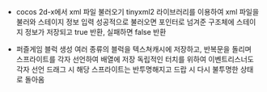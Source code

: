 - cocos 2d-x에서 xml 파일 불러오기
tinyxml2 라이브러리를 이용하여 xml 파일을 불러와 스테이지 정보 입력
성공적으로 불러오면 포인터로 넘겨준 구조체에 스테이지 정보가 저장되고 true 반환, 실패하면 false 반환

- 퍼즐게임 블럭 생성
여러 종류의 블럭을 텍스쳐캐시에 저장하고, 반복문을 돌리며 스프라이트를 각자 선언하여 배열에 저장
독립적인 터치를 위하여 이벤트리스너도 각자 선언
드래그 시 해당 스프라이트는 반투명해지고 드랍 시 다시 불투명한 상태로 돌아옴
